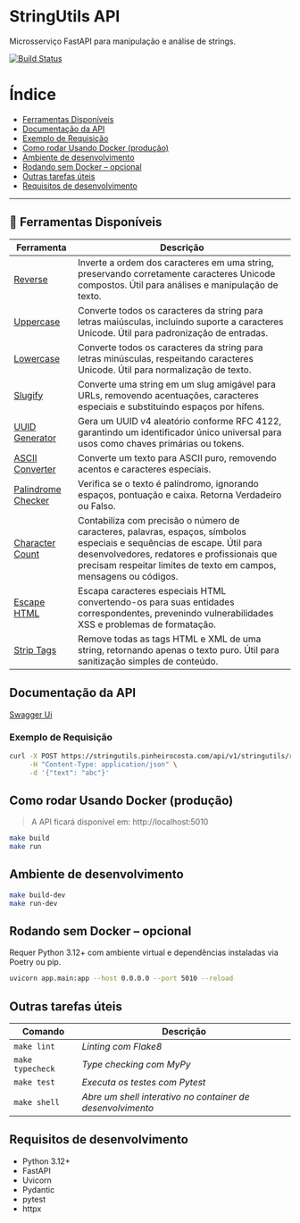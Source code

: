 # StringUtils API
Microsserviço FastAPI para manipulação e análise de strings.

[![Build Status](https://img.shields.io/github/actions/workflow/status/pinheirocosta/stringutils/ci.yml?branch=main)](https://github.com/pinheirocosta/stringutils/actions)  

# Índice

- [Ferramentas Disponíveis](#-ferramentas-disponíveis)
- [Documentação da API](#documentação-da-api)
- [Exemplo de Requisição](#exemplo-de-requisição)
- [Como rodar Usando Docker (produção)](#como-rodar-usando-docker-produção)
- [Ambiente de desenvolvimento](#ambiente-de-desenvolvimento)
- [Rodando sem Docker – opcional](#rodando-sem-docker--opcional)
- [Outras tarefas úteis](#outras-tarefas-úteis)
- [Requisitos de desenvolvimento](#requisitos-de-desenvolvimento)
--- 
## 🔗 Ferramentas Disponíveis

| Ferramenta          | Descrição                                                                                                                                                |
|---------------------|----------------------------------------------------------------------------------------------------------------------------------------------------------|
| [Reverse](https://pinheirocosta.com/tools/reverse-text)               | Inverte a ordem dos caracteres em uma string, preservando corretamente caracteres Unicode compostos. Útil para análises e manipulação de texto.           |
| [Uppercase](https://pinheirocosta.com/tools/uppercase)               | Converte todos os caracteres da string para letras maiúsculas, incluindo suporte a caracteres Unicode. Útil para padronização de entradas.                 |
| [Lowercase](https://pinheirocosta.com/tools/lowercase)               | Converte todos os caracteres da string para letras minúsculas, respeitando caracteres Unicode. Útil para normalização de texto.                            |
| [Slugify](https://pinheirocosta.com/tools/slugify)                   | Converte uma string em um slug amigável para URLs, removendo acentuações, caracteres especiais e substituindo espaços por hífens.                           |
| [UUID Generator](https://pinheirocosta.com/tools/uuidgenerator)      | Gera um UUID v4 aleatório conforme RFC 4122, garantindo um identificador único universal para usos como chaves primárias ou tokens.                         |
| [ASCII Converter](https://pinheirocosta.com/tools/ascii-converter)  | Converte um texto para ASCII puro, removendo acentos e caracteres especiais.                                                                                |
| [Palindrome Checker](https://pinheirocosta.com/tools/palindrome)     | Verifica se o texto é palíndromo, ignorando espaços, pontuação e caixa. Retorna Verdadeiro ou Falso.                                                      |
| [Character Count](https://pinheirocosta.com/tools/charcount)         | Contabiliza com precisão o número de caracteres, palavras, espaços, símbolos especiais e sequências de escape. Útil para desenvolvedores, redatores e profissionais que precisam respeitar limites de texto em campos, mensagens ou códigos. |
| [Escape HTML](https://pinheirocosta.com/tools/escape-html)           | Escapa caracteres especiais HTML convertendo-os para suas entidades correspondentes, prevenindo vulnerabilidades XSS e problemas de formatação.             |
| [Strip Tags](https://pinheirocosta.com/tools/striptags)              | Remove todas as tags HTML e XML de uma string, retornando apenas o texto puro. Útil para sanitização simples de conteúdo.                                   |



## Documentação da API
[Swagger Ui](https://stringutils.pinheirocosta.com/docs)


### Exemplo de Requisição

```bash
curl -X POST https://stringutils.pinheirocosta.com/api/v1/stringutils/reverse \
     -H "Content-Type: application/json" \
     -d '{"text": "abc"}'
```

## Como rodar Usando Docker (produção)
>A API ficará disponível em: http://localhost:5010
```bash
make build
make run
```

## Ambiente de desenvolvimento
```bash
make build-dev
make run-dev
```

## Rodando sem Docker – opcional
Requer Python 3.12+ com ambiente virtual e dependências instaladas via Poetry ou pip.

```bash
uvicorn app.main:app --host 0.0.0.0 --port 5010 --reload
```

## Outras tarefas úteis
|Comando | Descrição|
|---|---|
|`make lint` | _Linting com Flake8_|
|`make typecheck` | _Type checking com MyPy_|
|`make test` | _Executa os testes com Pytest_|
|`make shell` | _Abre um shell interativo no container de desenvolvimento_|

## Requisitos de desenvolvimento
- Python 3.12+
- FastAPI
- Uvicorn
- Pydantic
- pytest
- httpx 
